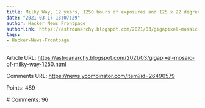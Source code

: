 ```yaml
---
title: Milky Way, 12 years, 1250 hours of exposures and 125 x 22 degrees of sky
date: "2021-03-17 13:07:29"
author: Hacker News Frontpage
authorlink: https://astroanarchy.blogspot.com/2021/03/gigapixel-mosaic-of-milky-way-1250.html
tags:
- Hacker-News-Frontpage
---
```


<p>Article URL: <a href="https://astroanarchy.blogspot.com/2021/03/gigapixel-mosaic-of-milky-way-1250.html">https://astroanarchy.blogspot.com/2021/03/gigapixel-mosaic-of-milky-way-1250.html</a></p>
<p>Comments URL: <a href="https://news.ycombinator.com/item?id=26490579">https://news.ycombinator.com/item?id=26490579</a></p>
<p>Points: 489</p>
<p># Comments: 96</p>

